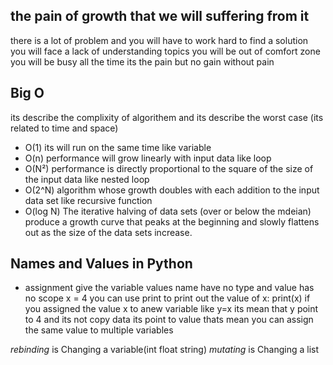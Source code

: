 ## the pain of growth that we will suffering from it 
there is a lot of problem and you will have to work hard to find a solution you will face a lack of understanding topics you will be out of comfort zone you will be busy all the time its the pain
but no gain without pain 

## Big O
its describe the complixity of algorithem and its describe the worst case (its related to time and space)

- O(1)
  its will run on the same time like variable
- O(n)
  performance will grow linearly with input data like loop
- O(N²)
  performance is directly proportional to the square of the size of the input data like nested loop
- O(2^N)
   algorithm whose growth doubles with each addition to the input data set like recursive function
- O(log N)
The iterative halving of data sets (over or below the mdeian) produce a growth curve that peaks at the beginning and slowly flattens out as the size of the data sets increase.


## Names and Values in Python
- assignment give the variable values 
name have no type and value has no scope
x = 4
you can use print to print out the value of x:
print(x) 
if you assigned the value x to anew variable like y=x its mean that y point to 4 
and its not copy data its point to value thats mean you can assign the same value to multiple variables

*rebinding* is Changing a variable(int float string)
*mutating* is Changing a list